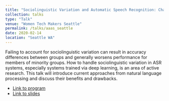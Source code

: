 ```yaml
---
title: "Sociolinguistic Variation and Automatic Speech Recognition: Challenges and Approaches"
collection: talks
type: "Talk"
venue: "Women Tech Makers Seattle"
permalink: /talks/aaas_seattle
date: 2020-02-14
location: "Seattle WA"
---
```


Failing to account for sociolinguistic variation can result in accuracy differences between groups and generally worsens performance for members of minority groups. How to handle sociolinguistic variation in ASR systems, especially systems trained via deep learning, is an area of active research. This talk will introduce current approaches from natural language processing and discuss their benefits and drawbacks.

* [Link to program](https://aaas.confex.com/aaas/2020/meetingapp.cgi/Session/24161)
* [Link to slides](http://www.rctatman.com/files/Tatman_2020_AAASSocioAndASR.pdf)

